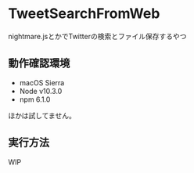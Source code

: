 # TweetSearchFromWeb

nightmare.jsとかでTwitterの検索とファイル保存するやつ

## 動作確認環境
- macOS Sierra
- Node v10.3.0
- npm 6.1.0

ほかは試してません。

## 実行方法

WIP

